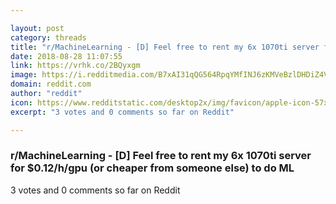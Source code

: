 ```yaml
---

layout: post
category: threads
title: "r/MachineLearning - [D] Feel free to rent my 6x 1070ti server for $0.12/h/gpu (or cheaper from someone else) to do ML"
date: 2018-08-28 11:07:55
link: https://vrhk.co/2BQyxgm
image: https://i.redditmedia.com/B7xAI31qQG564RpqYMfINJ6zKMVeBzlDHDiZ4VvWd-U.jpg?s=1a4b0799f29194d554e57a6dfe30e6f2
domain: reddit.com
author: "reddit"
icon: https://www.redditstatic.com/desktop2x/img/favicon/apple-icon-57x57.png
excerpt: "3 votes and 0 comments so far on Reddit"

---
```


### r/MachineLearning - [D] Feel free to rent my 6x 1070ti server for $0.12/h/gpu (or cheaper from someone else) to do ML

3 votes and 0 comments so far on Reddit